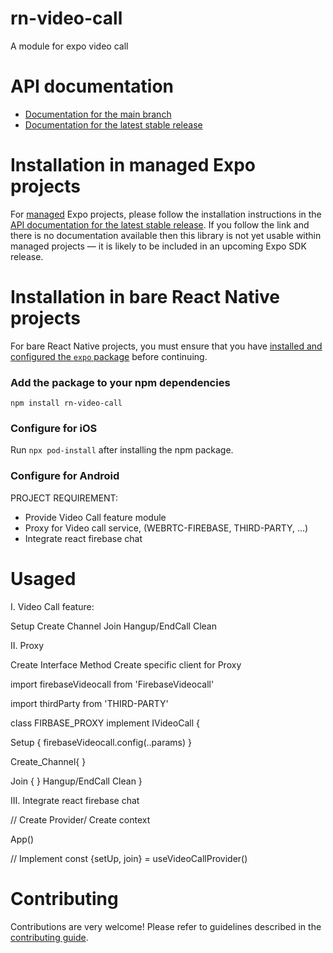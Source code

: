 # rn-video-call

A module for expo video call 

# API documentation

- [Documentation for the main branch](https://github.com/expo/expo/blob/main/docs/pages/versions/unversioned/sdk/rn-video-call.md)
- [Documentation for the latest stable release](https://docs.expo.dev/versions/latest/sdk/rn-video-call/)

# Installation in managed Expo projects

For [managed](https://docs.expo.dev/archive/managed-vs-bare/) Expo projects, please follow the installation instructions in the [API documentation for the latest stable release](#api-documentation). If you follow the link and there is no documentation available then this library is not yet usable within managed projects &mdash; it is likely to be included in an upcoming Expo SDK release.

# Installation in bare React Native projects

For bare React Native projects, you must ensure that you have [installed and configured the `expo` package](https://docs.expo.dev/bare/installing-expo-modules/) before continuing.

### Add the package to your npm dependencies

```
npm install rn-video-call
```

### Configure for iOS

Run `npx pod-install` after installing the npm package.


### Configure for Android


PROJECT REQUIREMENT:

- Provide Video Call feature module
- Proxy for Video call service, (WEBRTC-FIREBASE, THIRD-PARTY, ...)
- Integrate react firebase chat


#  Usaged
I. Video Call feature:
 
 Setup
 Create Channel
 Join
 Hangup/EndCall
 Clean

II. Proxy

 Create Interface Method
 Create specific client for Proxy 


import firebaseVideocall from 'FirebaseVideocall'

import thirdParty from 'THIRD-PARTY'

class FIRBASE_PROXY implement IVideoCall {

Setup {
  firebaseVideocall.config(..params)
 }

 Create_Channel{
 }

 Join {
 }
 Hangup/EndCall
 Clean
}

III. Integrate react firebase chat

// Create Provider/ Create context 

App()

// Implement
const {setUp, join} = useVideoCallProvider()

# Contributing

Contributions are very welcome! Please refer to guidelines described in the [contributing guide]( https://github.com/expo/expo#contributing).
